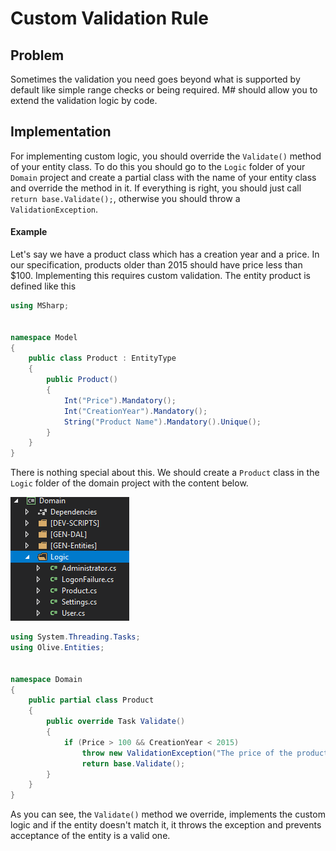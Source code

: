 # Custom Validation Rule

## Problem

Sometimes the validation you need goes beyond what is supported by default like simple range checks or being required.
M# should allow you to extend the validation logic by code.

## Implementation

For implementing custom logic, you should override the `Validate()` method of your entity class.
To do this you should go to the `Logic` folder of your `Domain` project and create a partial class with the name of your entity class and override the method in it.
If everything is right, you should just call `return base.Validate();`, otherwise you should throw a `ValidationException`.

#### Example

Let's say we have a product class which has a creation year and a price.
In our specification, products older than 2015 should have price less than $100.
Implementing this requires custom validation.
The entity product is defined like this

```csharp
using MSharp;


namespace Model
{
    public class Product : EntityType
    {
        public Product()
        {
            Int("Price").Mandatory();
            Int("CreationYear").Mandatory();
            String("Product Name").Mandatory().Unique();
        }
    }
}
```

There is nothing special about this.
We should create a `Product` class in the `Logic` folder of the domain project with the content below.

![logic folder](images/logic.PNG)

```csharp
using System.Threading.Tasks;
using Olive.Entities;


namespace Domain
{
    public partial class Product
    {
        public override Task Validate()
        {
            if (Price > 100 && CreationYear < 2015)
                throw new ValidationException("The price of the product and its creation year don't match");
                return base.Validate();
        }
    }
}
```

As you can see, the `Validate()` method we override, implements the custom logic and if the entity doesn't match it, it throws the exception and prevents acceptance of the entity is a valid one.
